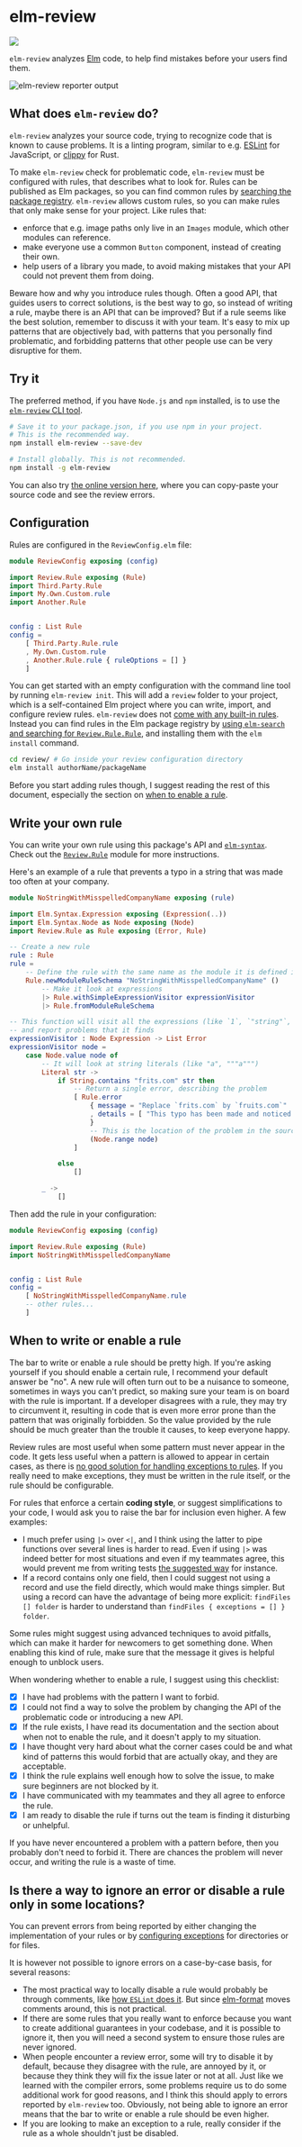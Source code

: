 # elm-review

![](https://travis-ci.com/jfmengels/elm-review.svg?branch=master)

`elm-review` analyzes [Elm](https://elm-lang.org/) code, to help find mistakes before your users find them.

![elm-review reporter output](https://github.com/jfmengels/elm-review/blob/master/documentation/images/elm-review-report.png?raw=true)

## What does `elm-review` do?

`elm-review` analyzes your source code, trying to recognize code that is known to cause problems.
It is a linting program, similar to e.g. [ESLint](http://eslint.org/) for JavaScript, or [clippy](https://github.com/rust-lang/rust-clippy) for Rust.

To make `elm-review` check for problematic code, `elm-review` must be configured with rules, that describes what to look for.
Rules can be published as Elm packages, so you can find common rules by [searching the package registry](https://klaftertief.github.io/elm-search/?q=Review.Rule.Rule).
`elm-review` allows custom rules, so you can make rules that only make sense for your project.
Like rules that:

  - enforce that e.g. image paths only live in an `Images` module, which other modules can reference.
  - make everyone use a common `Button` component, instead of creating their own.
  - help users of a library you made, to avoid making mistakes that your API could not prevent them from doing.

Beware how and why you introduce rules though.
Often a good API, that guides users to correct solutions, is the best way to go, so instead of writing a rule, maybe there is an API that can be improved?
But if a rule seems like the best solution, remember to discuss it with your team.
It's easy to mix up patterns that are objectively bad, with patterns that you personally find problematic, and forbidding patterns that other people use can be very disruptive for them.

## Try it

The preferred method, if you have `Node.js` and `npm` installed, is to use the [`elm-review` CLI tool](https://github.com/jfmengels/node-elm-review).

```bash
# Save it to your package.json, if you use npm in your project.
# This is the recommended way.
npm install elm-review --save-dev

# Install globally. This is not recommended.
npm install -g elm-review
```

You can also try [the online version here](https://elm-review.now.sh), where you can copy-paste your source code and see the review errors.

## Configuration

Rules are configured in the `ReviewConfig.elm` file:

```elm
module ReviewConfig exposing (config)

import Review.Rule exposing (Rule)
import Third.Party.Rule
import My.Own.Custom.rule
import Another.Rule


config : List Rule
config =
    [ Third.Party.Rule.rule
    , My.Own.Custom.rule
    , Another.Rule.rule { ruleOptions = [] }
    ]
```

You can get started with an empty configuration with the command line tool by running `elm-review init`.
This will add a `review` folder to your project, which is a self-contained Elm project where you can write, import, and configure review rules.
`elm-review` does not [come with any built-in rules](https://github.com/jfmengels/elm-review/blob/master/documentation/design/no-built-in-rules.md).
Instead you can find rules in the Elm package registry by [using `elm-search` and searching for `Review.Rule.Rule`](https://klaftertief.github.io/elm-search/?q=Review.Rule.Rule), and installing them with the `elm install` command.

```bash
cd review/ # Go inside your review configuration directory
elm install authorName/packageName
```

Before you start adding rules though, I suggest reading the rest of this document, especially the section on [when to enable a rule](#when-to-write-or-enable-a-rule).

## Write your own rule

You can write your own rule using this package's API and [`elm-syntax`](https://package.elm-lang.org/packages/stil4m/elm-syntax/latest/).
Check out the [`Review.Rule`](./Review-Rule) module for more instructions.

Here's an example of a rule that prevents a typo in a string that was made too often at your company.

```elm
module NoStringWithMisspelledCompanyName exposing (rule)

import Elm.Syntax.Expression exposing (Expression(..))
import Elm.Syntax.Node as Node exposing (Node)
import Review.Rule as Rule exposing (Error, Rule)

-- Create a new rule
rule : Rule
rule =
    -- Define the rule with the same name as the module it is defined in
    Rule.newModuleRuleSchema "NoStringWithMisspelledCompanyName" ()
        -- Make it look at expressions
        |> Rule.withSimpleExpressionVisitor expressionVisitor
        |> Rule.fromModuleRuleSchema

-- This function will visit all the expressions (like `1`, `"string"`, `foo bar`, `a + b`, ...)
-- and report problems that it finds
expressionVisitor : Node Expression -> List Error
expressionVisitor node =
    case Node.value node of
        -- It will look at string literals (like "a", """a""")
        Literal str ->
            if String.contains "frits.com" str then
                -- Return a single error, describing the problem
                [ Rule.error
                    { message = "Replace `frits.com` by `fruits.com`"
                    , details = [ "This typo has been made and noticed by users too many times. Our company is `fruits.com`, not `frits.com`." ]
                    }
                    -- This is the location of the problem in the source code
                    (Node.range node)
                ]

            else
                []

        _ ->
            []
```

Then add the rule in your configuration:

```elm
module ReviewConfig exposing (config)

import Review.Rule exposing (Rule)
import NoStringWithMisspelledCompanyName


config : List Rule
config =
    [ NoStringWithMisspelledCompanyName.rule
    -- other rules...
    ]
```


## When to write or enable a rule

The bar to write or enable a rule should be pretty high.
If you're asking yourself if you should enable a certain rule, I recommend your default answer be "no".
A new rule will often turn out to be a nuisance to someone, sometimes in ways you can't predict, so making sure your team is on board with the rule is important.
If a developer disagrees with a rule, they may try to circumvent it, resulting in code that is even more error prone than the pattern that was originally forbidden.
So the value provided by the rule should be much greater than the trouble it causes, to keep everyone happy.

Review rules are most useful when some pattern must never appear in the code.
It gets less useful when a pattern is allowed to appear in certain cases, as there is [no good solution for handling exceptions to rules](#is-there-a-way-to-ignore-an-error-or-disable-a-rule-only-in-some-locations-).
If you really need to make exceptions, they must be written in the rule itself, or the rule should be configurable.

For rules that enforce a certain **coding style**, or suggest simplifications to your code, I would ask you to raise the bar for inclusion even higher.
A few examples:

  - I much prefer using `|>` over `<|`, and I think using the latter to pipe
  functions over several lines is harder to read. Even if using `|>` was indeed
  better for most situations and even if my teammates agree, this would prevent
  me from writing tests [the suggested way](https://github.com/elm-explorations/test#quick-start)
  for instance.
  - If a record contains only one field, then I could suggest not using a record
  and use the field directly, which would make things simpler. But using a
  record can have the advantage of being more explicit: `findFiles [] folder` is
  harder to understand than `findFiles { exceptions = [] } folder`.

Some rules might suggest using advanced techniques to avoid pitfalls, which can make it harder for newcomers to get something done.
When enabling this kind of rule, make sure that the message it gives is helpful enough to unblock users.

When wondering whether to enable a rule, I suggest using this checklist:
  - [x] I have had problems with the pattern I want to forbid.
  - [x] I could not find a way to solve the problem by changing the API of the problematic code or introducing a new API.
  - [x] If the rule exists, I have read its documentation and the section about when not to enable the rule, and it doesn't apply to my situation.
  - [x] I have thought very hard about what the corner cases could be and what kind of patterns this would forbid that are actually okay, and they are acceptable.
  - [x] I think the rule explains well enough how to solve the issue, to make sure beginners are not blocked by it.
  - [x] I have communicated with my teammates and they all agree to enforce the rule.
  - [x] I am ready to disable the rule if turns out the team is finding it disturbing or unhelpful.
  
If you have never encountered a problem with a pattern before, then you probably don't need to forbid it.
There are chances the problem will never occur, and writing the rule is a waste of time.

## Is there a way to ignore an error or disable a rule only in some locations?

You can prevent errors from being reported by either changing the implementation of your rules or by [configuring exceptions](./Rule-Review#configuring-exceptions) for directories or for files.

It is however not possible to ignore errors on a case-by-case basis, for several reasons:

  - The most practical way to locally disable a rule would probably be through
  comments, like [how `ESLint` does it](https://eslint.org/docs/user-guide/configuring#disabling-rules-with-inline-comments).
  But since [elm-format](https://github.com/avh4/elm-format) moves comments around, this is not practical.
  - If there are some rules that you really want to enforce because you want to
  create additional guarantees in your codebase, and it is possible to ignore it,
  then you will need a second system to ensure those rules are never ignored.
  - When people encounter a review error, some will try to disable
  it by default, because they disagree with the rule, are annoyed by it, or
  because they think they will fix the issue later or not at all. Just like we learned
  with the compiler errors, some problems require us to do some additional
  work for good reasons, and I think this should apply to errors reported by
  `elm-review` too. Obviously, not being able to ignore an error means that the
  bar to write or enable a rule should be even higher.
  - If you are looking to make an exception to a rule, really consider if the rule as a whole shouldn't just be disabled.
